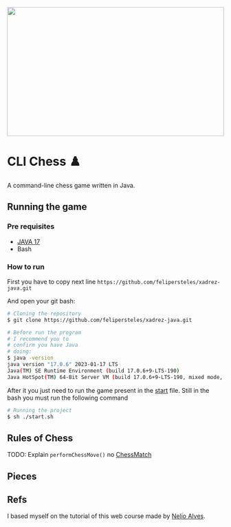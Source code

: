 

<div align="center"><img src="[https://www.gallery.ca/sites/default/files/thumbnailchessopt2.jpg](https://substackcdn.com/image/fetch/$s_!uhRj!,f_auto,q_auto:good,fl_progressive:steep/https%3A%2F%2Fsubstack-post-media.s3.amazonaws.com%2Fpublic%2Fimages%2Ff4e13a41-fbf6-4817-9146-33e209c8916f_546x236.png)" height="300" width="100%"/></div>

# CLI Chess ♟️  

A command-line chess game written in Java. 

## Running the game

### Pre requisites
 - [JAVA 17](https://www.oracle.com/java/technologies/javase/jdk17-archive-downloads.html)
 - Bash

### How to run
First you have to copy next line
`https://github.com/felipersteles/xadrez-java.git`

And open your git bash:
```bash
# Cloning the repository
$ git clone https://github.com/felipersteles/xadrez-java.git

# Before run the program
# I recommend you to
# confirm you have Java
# doing:
$ java -version
java version "17.0.6" 2023-01-17 LTS
Java(TM) SE Runtime Environment (build 17.0.6+9-LTS-190)
Java HotSpot(TM) 64-Bit Server VM (build 17.0.6+9-LTS-190, mixed mode, sharing)

```

After it you just need to run the game present in the [start](./start.sh) file. Still in the bash you must run the following command
```bash
# Running the project
$ sh ./start.sh

```

## Rules of Chess
TODO: Explain `performChessMove()` no [ChessMatch](./src/chess/ChessMatch.java)

## Pieces

## Refs
I based myself on the tutorial of this web course made by [Nelio Alves](https://www.udemy.com/share/1013hw3@NBkCro2I8P8y-A8eSBKjQpVlfD1xm4QlM6AOmeuGwNhIH9qHRx8kUzwlO0Rtogx--w==/).
